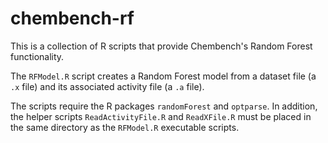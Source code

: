 chembench-rf
============
This is a collection of R scripts that provide Chembench's Random Forest
functionality.

The `RFModel.R` script creates a Random Forest model from a dataset file (a
`.x` file) and its associated activity file (a `.a` file).

The scripts require the R packages `randomForest` and `optparse`. In addition,
the helper scripts `ReadActivityFile.R` and `ReadXFile.R` must be placed in the
same directory as the `RFModel.R` executable scripts.

